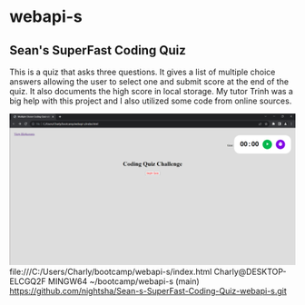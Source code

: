 # webapi-s
## Sean's SuperFast Coding Quiz

This is a quiz that asks three questions. It gives a list of multiple
choice answers allowing the user to select one and submit score at the end 
of the quiz. It also documents the high score in local storage.
My tutor Trinh was a big help with this project and I also utilized some code from online sources.




![Alt text](image-2.png)
file:///C:/Users/Charly/bootcamp/webapi-s/index.html
Charly@DESKTOP-ELCGQ2F MINGW64 ~/bootcamp/webapi-s (main)
https://github.com/nightsha/Sean-s-SuperFast-Coding-Quiz-webapi-s.git
